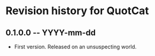 # Revision history for QuotCat

## 0.1.0.0 -- YYYY-mm-dd

* First version. Released on an unsuspecting world.
